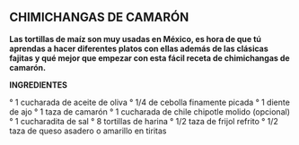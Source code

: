 ## CHIMICHANGAS DE CAMARÓN ##

**Las tortillas de maíz son muy usadas en México, es hora de que tú aprendas a hacer diferentes platos con ellas además de las clásicas fajitas y qué mejor que empezar con esta fácil receta de chimichangas de camarón.** 

**INGREDIENTES**

° 1 cucharada de aceite de oliva
° 1/4 de cebolla finamente picada
° 1 diente de ajo
° 1 taza de camarón
° 1 cucharada de chile chipotle molido (opcional)
° 1 cucharadita de sal 
° 8 tortillas de harina
° 1/2 taza de frijol refrito
° 1/2 taza de queso asadero o amarillo en tiritas